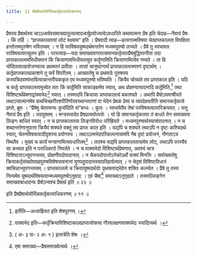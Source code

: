 ```yaml
---
title: 11 प्रैषप्रैषार्थयोर्भिन्नकर्तृकत्वाधिकरणम्

---
```

प्रैषस्य प्रैषार्थस्य चाऽऽध्वर्यवसमाख्यातुल्यत्वादध्वर्युप्रयोज्यत्वेऽवधारिते कथमात्मनः प्रैष इति चेदाह—नैवायं प्रैषः । किं तर्हि । “प्राप्तकालतायां लोटं वक्ष्याम” इति । प्रैषवादी त्वाह—प्रत्यगात्मविषया चेत्प्राप्तकालता विवक्षिता हन्तोत्तमपुरुषेण भवितव्यम् । न हि परविषययुष्मदर्थमन्तरेण मध्यमपुरुषो लभ्यते । प्रैषे तु स्वभावतः परविषयत्वात्सुलभ इति । परस्त्वाह—यदा समाख्यावगतात्समानकर्तृत्वात्प्रैषबुद्धिरपनीता तदा प्राप्तकालत्वमभिधीयमानं किं क्रियाणामभिधीयतामुत कर्तॄणामिति क्रियाणामित्येव गम्यते । ता हि चोदितत्वात्प्रयोजनवत्यः प्रथमतरं प्रतीताः । तासां चानुष्ठानार्थं प्राप्तकालत्वस्मरणं दृष्टार्थम् । कर्तृप्राप्तकालप्रकाशने तु सर्वं विपरीतम् । आख्यातेषु च प्रथमादेः पुरुषस्य कस्यचिदवश्यंभावित्वान्नान्तरीयककृत एव मध्यमपुरुषो भविष्यति । क्रियैव चोच्यते तव प्राप्तकाल इति । यदि च कर्तुः प्राप्तकालत्वमुच्येत ततः किं कर्तुमिति साकाङ्क्षमेव स्यात्, अथ प्रोक्षण्यासादनादि कर्तुमिति,[^1] तथा विशिष्टार्थप्रेषणाद्वांक्यभेदः[^2] स्यात् । तस्मादपि क्रियायाः प्राप्तकालत्वं प्रकाश्यते । अथापि प्रैषोऽयमाश्रीयते तथाऽप्यात्मानमेव कथंचिच्छरीरशरीरिणोरवस्थान्तराणां वा भेदेन प्रेषकं प्रेष्यं च व्यपदेक्ष्यतीति समानकर्तृकत्वे प्राप्ते, ब्रूमः । “प्रैषेषु चेतरमन्यः कुर्यादिति सं”बन्धः । कुतः । स्वभावेतैव तेषां परविषयत्वात्परिक्रयवत् । यत्तु नैवायं प्रैष इति । तदयुक्तम् । मन्त्ररूपादेव प्रैषप्रत्ययोत्पत्तेः । यो हि समानकर्तृकतया तं बाधते तेन समाख्यया लिङ्गः बाधितं स्यात् । न च प्राप्तकालतया लिङ्गविरोधः परिह्रियते । मध्यमपुरुषार्थस्यासंपादनात् । न च शब्दान्तरेणानुपात्ता क्रियैवं शक्यते वक्तुं तव प्राप्तः काल इति । यद्यपि च शक्यते तथाऽपि न दृष्टः कश्चिदर्थः स्यात्, चेतनविषयत्वादीदृशस्य प्रयोगस्य । तथाऽऽत्मभेदपरिकल्पनायामपि नैब दृष्टं प्रयोजनं, गौणताऽत्र स्थितैव । मुख्यं च कार्यं मन्त्राणामित्यवधारितम्[^3] । ततश्च यद्यपि प्राप्तकालतायामेव लोट्, तथाऽपि परस्यैव सा कथ्यत इति न पराधिकारो निवर्तते । न च वाक्यभेदो विशिष्टार्थप्रेषणात्, अवश्यं चात्र विशिष्टताऽभ्युपगन्तव्या, प्रोक्षणीपदोपादानात् । न चैकपदोपात्तोऽनेकोऽर्थो वाक्यं मिनत्ति । सर्वाख्यातेषु क्रियाकर्तृसंख्योपग्रहपुरुषविशेषभावनानां युगपदुपादानस्यापरिहार्यत्वात् । न चेदृशं विशिष्टविधानं क्वचिन्नाभ्युपगन्तव्यम् । प्राप्तकालत्वे च क्रियायुष्मदर्थयोः पृथक्त्वाद्भेदेन शक्तिः कल्प्येत । प्रैषे तु तस्य नित्यमेव युष्मदर्थविषयत्वान्मध्यमपुरुषोऽनुवादः । एवं चैषा[^4] समाख्याऽनुगृह्यते । तस्माल्लिङ्गेन समाख्याबाधादन्यः प्रैषोऽन्यश्च प्रैषार्थ इति ॥ २२ ॥

[^1]: इतीति—अध्याह्रियत इति शेषपूरणम् ।


[^2]: वाक्यभेद इति—कर्तृक्रियाविशिष्टाकालप्राप्तत्वोक्त्या गौरवलक्षणवाक्यभेदः स्यादित्यर्थः ।


[^3]: ( अ॰ ३ पा॰ २ अ॰ १ ) इत्यत्रेति शेषः ।


[^4]: एषा समाख्या—प्रैषसमाख्येत्यर्थः ।


इति प्रैषप्रैषार्थयोर्भिन्नकर्तृकत्वाधिकरणम् ॥ ११ ॥